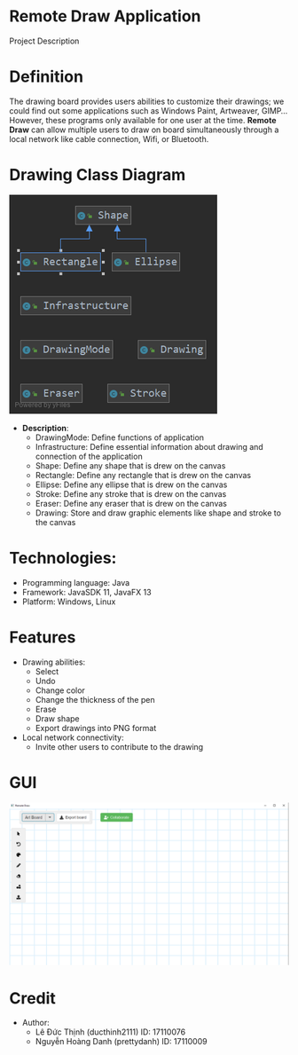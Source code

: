 # Remote Draw Application
Project Description
# Definition
The drawing board provides users abilities to customize their drawings; we could find out some applications such as Windows Paint, Artweaver, GIMP… However, these programs only available for one user at the time. <b>Remote Draw</b> can allow multiple users to draw on board simultaneously through a local network like cable connection, Wifi, or Bluetooth.
# Drawing Class Diagram
  ![alt text](src/main/resources/images/DrawingClassDiagram.png)
  - <b>Description</b>:
    + DrawingMode: Define functions of application
    + Infrastructure: Define essential information about drawing and connection of the application
    + Shape: Define any shape that is drew on the canvas
    + Rectangle: Define any rectangle that is drew on the canvas
    + Ellipse: Define any ellipse that is drew on the canvas
    + Stroke: Define any stroke that is drew on the canvas
    + Eraser: Define any eraser that is drew on the canvas
    + Drawing: Store and draw graphic elements like shape and stroke to the canvas
# Technologies:
 - Programming language: Java
 - Framework: JavaSDK 11, JavaFX 13
 - Platform: Windows, Linux
# Features
- Drawing abilities:
  + Select
  + Undo
  + Change color
  + Change the thickness of the pen
  + Erase
  + Draw shape
  + Export drawings into PNG format
- Local network connectivity:
  + Invite other users to contribute to the drawing
# GUI
  ![alt text](src/main/resources/images/GUI.PNG)
# Credit
  - Author: 
    + Lê Đức Thịnh (ducthinh2111) ID: 17110076
    + Nguyễn Hoàng Danh (prettydanh) ID: 17110009
